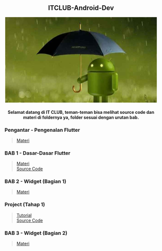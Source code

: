<h2 align="center">
  ITCLUB-Android-Dev
</h2>

<p align="center">
<img src="https://github.com/alfikiafan/ITCLUB-Android-Dev/blob/main/Assets/Android.jpg" alt="Android" style="width: 500px;"/>  
</p>  

<h4 align="center">
Selamat datang di IT CLUB, teman-teman bisa melihat source code dan materi di foldernya ya, folder sesuai dengan urutan bab.  
<h4>

### Pengantar - Pengenalan Flutter
> [Materi](https://raw.githubusercontent.com/alfikiafan/ITCLUB-Android-Dev/c765e0ee7ef1dc2770c56d7ae665237058b23829/0%20-%20Pengenalan%20Flutter/0%20-%20Pengenalan%20Flutter.pdf)

### BAB 1 - Dasar-Dasar Flutter 
> [Materi](https://raw.githubusercontent.com/alfikiafan/ITCLUB-Android-Dev/2a8f20a3de0a43e2de7a012870f750c3f4c407df/1%20-%20Dasar-Dasar%20Flutter/1%20-%20Dasar-Dasar%20Flutter.pdf)  
> [Source Code](https://github.com/alfikiafan/ITCLUB-Android-Dev/tree/main/1%20-%20Dasar-Dasar%20Flutter/src)

### BAB 2 - Widget (Bagian 1)
> [Materi](https://github.com/alfikiafan/ITCLUB-Android-Dev/tree/main/2%20-%20Widget%20(Bagian%201))  

### Project (Tahap 1)
> [Tutorial](https://github.com/alfikiafan/ITCLUB-Android-Dev/tree/main/3%20-%20Project%20Tahap%201)  
> [Source Code](https://github.com/alfikiafan/ITCLUB-Android-Dev/blob/main/Source%20Code/Project%20Tahap%201/main.dart)  

### BAB 3 - Widget (Bagian 2)
> [Materi](https://github.com/alfikiafan/ITCLUB-Android-Dev/tree/main/4%20-%20Widget%20(Bagian%202))  
